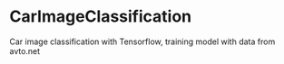 # CarImageClassification
Car image classification with Tensorflow, training model with data from avto.net
